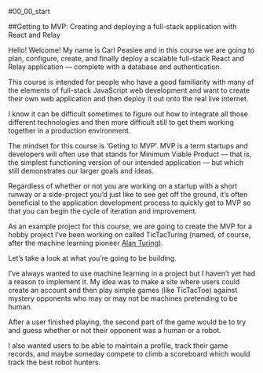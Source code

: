#00_00_start

##Getting to MVP: Creating and deploying a full-stack application with React and Relay

Hello! Welcome! My name is Carl Peaslee and in this course we are going to plan, configure, create, and finally deploy a scalable full-stack React and Relay application –– complete with a database and authentication.

This course is intended for people who have a good familiarity with many of the elements of full-stack JavaScript web development and want to create their own web application and then deploy it out onto the real live internet.

I know it can be difficult sometimes to figure out how to integrate all those different technologies and then more difficult still to get them working together in a production environment.

The mindset for this course is ‘Geting to MVP’. MVP is a term startups and developers will often use that stands for Minimum Viable Product –– that is, the simplest functioning version of our intended application –– but which still demonstrates our larger goals and ideas.

[](/slides/00_00.002.jpeg)

Regardless of whether or not you are working on a startup with a short runway or a side-project you’d just like to see get off the ground, it’s often beneficial to the application development process to quickly get to MVP so that you can begin the cycle of iteration and improvement.

[](/slides/00_00.003.jpeg)

As an example project for this course, we are going to create the MVP for a hobby project I’ve been working on called TicTacTuring (named, of course, after the machine learning pioneer [Alan Turing](https://en.wikipedia.org/wiki/Alan_Turing)).

Let’s take a look at what you’re going to be building.

I’ve always wanted to use machine learning in a project but I haven’t yet had a reason to implement it. My idea was to make a site where users could create an account and then play simple games (like TicTacToe) against mystery opponents who may or may not be machines pretending to be human.

After a user finished playing, the second part of the game would be to try and guess whether or not their opponent was a human or a robot.

I also wanted users to be able to maintain a profile, track their game records, and maybe someday compete to climb a scoreboard which would track the best robot hunters.

